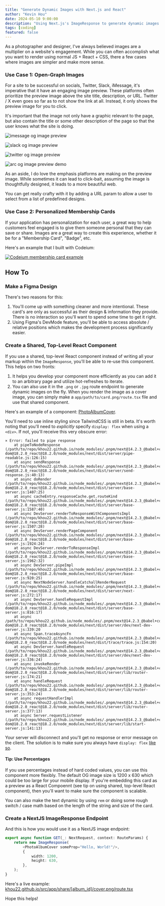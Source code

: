 ```yaml
---
title: "Generate Dynamic Images with Next.js and React"
author: "Kevin Hou"
date: 2024-05-10 9:00:00
description: "Using Next.js's ImageResponse to generate dynamic images on the fly with React for use as normal PNG files or website open-graph (OG) preview images."
tags: [coding]
featured: false
---
```


As a photographer and designer, I've always believed images are a multiplier on a website's engagement. While you can often accomplish what you want to render using normal JS + React + CSS, there a few cases where images are simpler and make more sense.

### Use Case 1: Open-Graph Images

For a site to be successful on socials, Twitter, Slack, iMessage, it's imperative that it have an engaging image preview. These platforms often prioritize the preview image above the site title, description, or URL. Twitter / X even goes so far as to not show the link at all. Instead, it only shows the preview image for you to click.

It's important that the image not only have a graphic relevant to the page, but also contain the title or some other description of the page so that the user knows what the site is doing.

![imessage og image preview](https://khou22.github.io/media/blog/images/dynamic-og-images/imessage-og-image.png)

![slack og image preview](https://khou22.github.io/media/blog/images/dynamic-og-images/slack-og-image.png)

![twitter og image preview](https://khou22.github.io/media/blog/images/dynamic-og-images/twitter-post-with-image.png)

![arc og image preview demo](https://khou22.github.io/media/blog/images/dynamic-og-images/arc-og-image-demo.gif)

As an aside, I do love the emphasis platforms are making on the preview image. While sometimes it can lead to click-bait, assuming the image is thoughtfully designed, it leads to a more beautiful web.

You can get really crafty with it by adding a URL param to allow a user to select from a list of predefined designs.

### Use Case 2: Personalized Membership Cards

If your application has personalization for each user, a great way to help customers feel engaged is to give them someone personal that they can save or share. Images are a great way to create this experience, whether it be for a "Membership Card", "Badge", etc.

Here's an example that I built with Codeium:

[![Codeium membership card example](https://khou22.github.io/media/blog/images/dynamic-og-images/codeium-membership-card.png)](https://codeium.com/profile/kevin)

## How To

### Make a Figma Design

There's two reasons for this:

1. You'll come up with something cleaner and more intentional. These card's are only as successful as their design & information they provide. There is no interaction so you'll want to spend some time to get it right.
2. Using Figma's DevMode feature, you'll be able to access absolute / relative positions which makes the development process significantly easier.

### Create a Shared, Top-Level React Component

If you use a shared, top-level React component instead of writing all your markup within the `ImageResponse`, you'll be able to re-use this component. This helps on two fronts:

1. It helps you develop your component more efficiently as you can add it to an arbitrary page and utilize hot-refreshes to iterate.
2. You can also use it in the `.png` or `.jpg` route endpoint to generate dynamic images on the fly. When you render the image as a cover image, you can simply make a `app/path/to/card.png/route.tsx` file and use that shared component.

Here's an example of a component: [PhotoAlbumCover](https://github.com/khou22/khou22.github.io/blob/a3291bb03df4898c3e3f78606c6d862684b4adc1/src/components/organisms/PhotoAlbumCover/PhotoAlbumCover.tsx#L26).

You'll need to use inline styling since TailwindCSS is still in beta. It's worth noting that you'll need to _explicitly_ specify `display: flex` when using a `<div>`. If not, you'll receive this very obscure error:

```log
⨯ Error: failed to pipe response
    at pipeToNodeResponse (/path/to/repo/khou22.github.io/node_modules/.pnpm/next@14.2.3_@babel+core@7.23.6_react-dom@18.2.0_react@18.2.0/node_modules/next/dist/server/pipe-readable.js:126:15)
    at async sendResponse (/path/to/repo/khou22.github.io/node_modules/.pnpm/next@14.2.3_@babel+core@7.23.6_react-dom@18.2.0_react@18.2.0/node_modules/next/dist/server/send-response.js:40:13)
    at async doRender (/path/to/repo/khou22.github.io/node_modules/.pnpm/next@14.2.3_@babel+core@7.23.6_react-dom@18.2.0_react@18.2.0/node_modules/next/dist/server/base-server.js:1407:25)
    at async cacheEntry.responseCache.get.routeKind (/path/to/repo/khou22.github.io/node_modules/.pnpm/next@14.2.3_@babel+core@7.23.6_react-dom@18.2.0_react@18.2.0/node_modules/next/dist/server/base-server.js:1587:40)
    at async DevServer.renderToResponseWithComponentsImpl (/path/to/repo/khou22.github.io/node_modules/.pnpm/next@14.2.3_@babel+core@7.23.6_react-dom@18.2.0_react@18.2.0/node_modules/next/dist/server/base-server.js:1507:28)
    at async DevServer.renderPageComponent (/path/to/repo/khou22.github.io/node_modules/.pnpm/next@14.2.3_@babel+core@7.23.6_react-dom@18.2.0_react@18.2.0/node_modules/next/dist/server/base-server.js:1924:24)
    at async DevServer.renderToResponseImpl (/path/to/repo/khou22.github.io/node_modules/.pnpm/next@14.2.3_@babel+core@7.23.6_react-dom@18.2.0_react@18.2.0/node_modules/next/dist/server/base-server.js:1962:32)
    at async DevServer.pipeImpl (/path/to/repo/khou22.github.io/node_modules/.pnpm/next@14.2.3_@babel+core@7.23.6_react-dom@18.2.0_react@18.2.0/node_modules/next/dist/server/base-server.js:920:25)
    at async NextNodeServer.handleCatchallRenderRequest (/path/to/repo/khou22.github.io/node_modules/.pnpm/next@14.2.3_@babel+core@7.23.6_react-dom@18.2.0_react@18.2.0/node_modules/next/dist/server/next-server.js:272:17)
    at async DevServer.handleRequestImpl (/path/to/repo/khou22.github.io/node_modules/.pnpm/next@14.2.3_@babel+core@7.23.6_react-dom@18.2.0_react@18.2.0/node_modules/next/dist/server/base-server.js:816:17)
    at async /path/to/repo/khou22.github.io/node_modules/.pnpm/next@14.2.3_@babel+core@7.23.6_react-dom@18.2.0_react@18.2.0/node_modules/next/dist/server/dev/next-dev-server.js:339:20
    at async Span.traceAsyncFn (/path/to/repo/khou22.github.io/node_modules/.pnpm/next@14.2.3_@babel+core@7.23.6_react-dom@18.2.0_react@18.2.0/node_modules/next/dist/trace/trace.js:154:20)
    at async DevServer.handleRequest (/path/to/repo/khou22.github.io/node_modules/.pnpm/next@14.2.3_@babel+core@7.23.6_react-dom@18.2.0_react@18.2.0/node_modules/next/dist/server/dev/next-dev-server.js:336:24)
    at async invokeRender (/path/to/repo/khou22.github.io/node_modules/.pnpm/next@14.2.3_@babel+core@7.23.6_react-dom@18.2.0_react@18.2.0/node_modules/next/dist/server/lib/router-server.js:174:21)
    at async handleRequest (/path/to/repo/khou22.github.io/node_modules/.pnpm/next@14.2.3_@babel+core@7.23.6_react-dom@18.2.0_react@18.2.0/node_modules/next/dist/server/lib/router-server.js:353:24)
    at async requestHandlerImpl (/path/to/repo/khou22.github.io/node_modules/.pnpm/next@14.2.3_@babel+core@7.23.6_react-dom@18.2.0_react@18.2.0/node_modules/next/dist/server/lib/router-server.js:377:13)
    at async Server.requestListener (/path/to/repo/khou22.github.io/node_modules/.pnpm/next@14.2.3_@babel+core@7.23.6_react-dom@18.2.0_react@18.2.0/node_modules/next/dist/server/lib/start-server.js:141:13)
```

Your server will disconnect and you'll get no response or error message on the client. The solution is to make sure you always have `display: flex` [like so](https://github.com/khou22/khou22.github.io/blob/a3291bb03df4898c3e3f78606c6d862684b4adc1/src/components/organisms/PhotoAlbumCover/PhotoAlbumCover.tsx#L84).

#### Tip: Use Percentages

If you use percentages instead of hard coded values, you can use this component more flexibly. The default OG image size is 1200 x 630 which could be too large for your mobile display. If you're embedding this card as a preview as a React Compoennt (see tip on using shared, top-level React component), then you'll want to make sure the component is scalable.

You can also make the text dynamic by using `rem` or doing some rough switch / case math based on the length of the string and size of the card.

### Create a NextJS ImageResponse Endpoint

And this is how you would use it as a NextJS image endpoint:

```typescript
export async function GET(_: NextRequest, context: RouteParams) {
    return new ImageResponse(
        <PhotoAlbumCover someProp="Hello, World!"/>,
        {
            width: 1200,
            height: 630,
        },
    );
}
```

Here's a live example: [khou22.github.io/src/app/share/[album_id]/cover.png/route.tsx](https://github.com/khou22/khou22.github.io/blob/a3291bb03df4898c3e3f78606c6d862684b4adc1/src/app/share/%5Balbum_id%5D/cover.png/route.tsx#L15)

Hope this helps!
